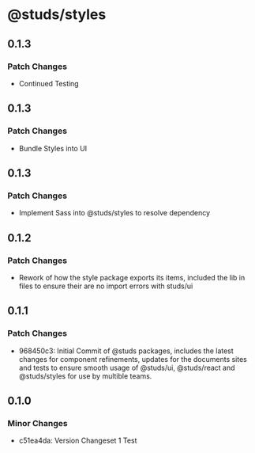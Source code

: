 # @studs/styles

## 0.1.3

### Patch Changes

- Continued Testing

## 0.1.3

### Patch Changes

- Bundle Styles into UI

## 0.1.3

### Patch Changes

- Implement Sass into @studs/styles to resolve dependency

## 0.1.2

### Patch Changes

- Rework of how the style package exports its items, included the lib in files to ensure their are no import errors with studs/ui

## 0.1.1

### Patch Changes

- 968450c3: Initial Commit of @studs packages, includes the latest changes for component refinements, updates for the documents sites and tests to ensure smooth usage of @studs/ui, @studs/react and @studs/styles for use by multible teams.

## 0.1.0

### Minor Changes

- c51ea4da: Version Changeset 1 Test
